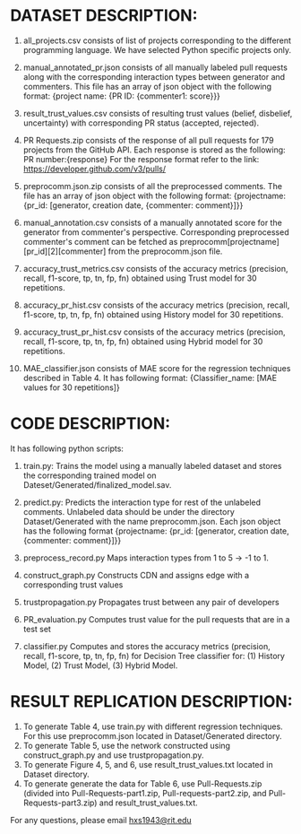 DATASET DESCRIPTION:
====================
1. all_projects.csv consists of list of projects corresponding to the different programming language. We have selected Python specific projects only.

2. manual_annotated_pr.json consists of all manually labeled pull requests along with the corresponding interaction types between generator and commenters. This file has an array of json object with the following format:
{project name: {PR ID: {commenter1: score}}}

3. result_trust_values.csv consists of resulting trust values (belief, disbelief, uncertainty) with corresponding PR status (accepted, rejected).

4. PR Requests.zip consists of the response of all pull requests for 179 projects from the GitHub API. Each response is stored as the following:
      PR number:{response}
For the response format refer to the link: https://developer.github.com/v3/pulls/

5. preprocomm.json.zip consists of all the preprocessed comments. The file has an array of json object with the following format:
{projectname: {pr_id: [generator, creation date, {commenter: comment}]}}

6. manual_annotation.csv consists of a manually annotated score for the generator from commenter's perspective. Corresponding preprocessed commenter's comment can be fetched as preprocomm[projectname][pr_id][2][commenter] from the preprocomm.json file. 

7. accuracy_trust_metrics.csv consists of the accuracy metrics (precision, recall, f1-score, tp, tn, fp, fn) obtained using Trust model for 30 repetitions.

8. accuracy_pr_hist.csv consists of the accuracy metrics (precision, recall, f1-score, tp, tn, fp, fn) obtained using History model for 30 repetitions.

9. accuracy_trust_pr_hist.csv consists of the accuracy metrics (precision, recall, f1-score, tp, tn, fp, fn) obtained using Hybrid model for 30 repetitions.

10. MAE_classifier.json consists of MAE score for the regression techniques described in Table 4. It has following format:
  {Classifier_name: [MAE values for 30 repetitions]}

CODE DESCRIPTION:
=================
It has following python scripts:

1. train.py:
    Trains the model using a manually labeled dataset and stores the corresponding trained model on             Dateset/Generated/finalized_model.sav.

2. predict.py:
   Predicts the interaction type for rest of the unlabeled comments. Unlabeled data should be under the directory        Dataset/Generated with the name preprocomm.json. Each json object has the following format
   {projectname: {pr_id: [generator, creation date, {commenter: comment}]}}

3. preprocess_record.py
   Maps interaction types from 1 to 5 -> -1 to 1.

4. construct_graph.py
   Constructs CDN and assigns edge with a corresponding trust values
   
5. trustpropagation.py
    Propagates trust between any pair of developers
    
6. PR_evaluation.py
   Computes trust value for the pull requests that are in a test set
   
7. classifier.py
   Computes and stores the accuracy metrics (precision, recall, f1-score, tp, tn, fp, fn) for Decision Tree classifier for:         (1) History Model, (2) Trust Model, (3) Hybrid Model.
 
RESULT REPLICATION DESCRIPTION:
===============================
1. To generate Table 4, use train.py with different regression techniques. For this use preprocomm.json located in Dataset/Generated directory.
2. To generate Table 5, use the network constructed using construct_graph.py and use trustpropagation.py. 
3. To generate Figure 4, 5, and 6, use result_trust_values.txt located in Dataset directory.
4. To generate generate the data for Table 6, use Pull-Requests.zip (divided into Pull-Requests-part1.zip, Pull-requests-part2.zip, and Pull-Requests-part3.zip) and result_trust_values.txt. 
   
For any questions, please email hxs1943@rit.edu
